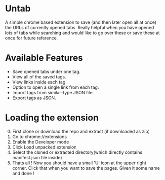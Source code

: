 # Untab
A simple chrome based extension to save (and then later open all at once) the URLs of currently opened tabs. Really helpful when you have opened lots of tabs while searching and would like to go over these or save these at once for future reference.

# Available Features

* Save opened tabs under one tag.
* View all of the saved tags.
* View links inside each tag.
* Option to open a single link from each tag.
* Import tags from similar-type JSON file.
* Export tags as JSON.

# Loading the extension

0. First clone or download the repo and extract (if downloaded as zip)
1. Go to chrome://extensions
2. Enable the Developer mode
3. Click Load unpacked extension
4. Select the cloned or extracted directory(which directly contains manifest.json file inside)
5. Thats all ! Now you should have a small 'U' icon at the upper right corner. Click that when you want to save the pages. Given it some name and done !
